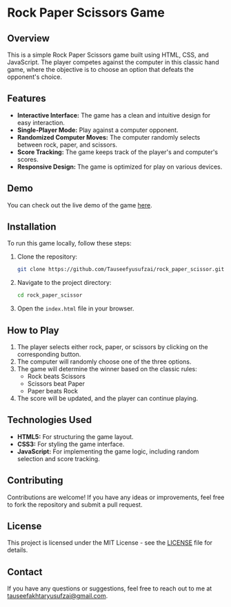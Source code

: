 # Rock Paper Scissors Game

## Overview
This is a simple Rock Paper Scissors game built using HTML, CSS, and JavaScript. The player competes against the computer in this classic hand game, where the objective is to choose an option that defeats the opponent's choice.

## Features
- **Interactive Interface:** The game has a clean and intuitive design for easy interaction.
- **Single-Player Mode:** Play against a computer opponent.
- **Randomized Computer Moves:** The computer randomly selects between rock, paper, and scissors.
- **Score Tracking:** The game keeps track of the player's and computer's scores.
- **Responsive Design:** The game is optimized for play on various devices.

## Demo
You can check out the live demo of the game [here](#).

## Installation
To run this game locally, follow these steps:

1. Clone the repository:
    ```bash
    git clone https://github.com/Tauseefyusufzai/rock_paper_scissor.git
    ```
2. Navigate to the project directory:
    ```bash
    cd rock_paper_scissor
    ```
3. Open the `index.html` file in your browser.

## How to Play
1. The player selects either rock, paper, or scissors by clicking on the corresponding button.
2. The computer will randomly choose one of the three options.
3. The game will determine the winner based on the classic rules:
   - Rock beats Scissors
   - Scissors beat Paper
   - Paper beats Rock
4. The score will be updated, and the player can continue playing.

## Technologies Used
- **HTML5:** For structuring the game layout.
- **CSS3:** For styling the game interface.
- **JavaScript:** For implementing the game logic, including random selection and score tracking.

## Contributing
Contributions are welcome! If you have any ideas or improvements, feel free to fork the repository and submit a pull request.

## License
This project is licensed under the MIT License - see the [LICENSE](LICENSE) file for details.

## Contact
If you have any questions or suggestions, feel free to reach out to me at [tauseefakhtaryusufzai@gmail.com](mailto:tauseefakhtaryusufzai@gmail.com).

